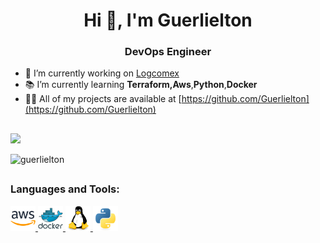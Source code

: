 <h1 align="center">Hi 👋, I'm Guerlielton</h1>
<h3 align="center">DevOps Engineer </h3>

- 🔭 I’m currently working on [Logcomex](https://www.logcomex.com/)
- 📚 I’m currently learning **Terraform,Aws**,**Python**,**Docker**
- 👨‍💻 All of my projects are available at [https://github.com/Guerlielton](https://github.com/Guerlielton)
##
 
  
<div> 
  <a href="https://www.linkedin.com/in/guerlielton-nunes-campos" target="_blank"><img src="https://img.shields.io/badge/-LinkedIn-%230077B5?style=for-the-badge&logo=linkedin&logoColor=white" target="_blank"></a> 
</div>

<p align="left"> <img src="https://komarev.com/ghpvc/?username=guerlielton&label=Profile%20views&color=0e75b6&style=flat" alt="guerlielton" /> </p>
  
##
  
<h3 align="left">Languages and Tools:</h3>
<p align="left"> <a href="https://aws.amazon.com" target="_blank"> <img src="https://raw.githubusercontent.com/devicons/devicon/master/icons/amazonwebservices/amazonwebservices-original-wordmark.svg" alt="aws" width="40" height="40"/> </a> <a href="https://www.docker.com/" target="_blank"> <img src="https://raw.githubusercontent.com/devicons/devicon/master/icons/docker/docker-original-wordmark.svg" alt="docker" width="40" height="40"/> </a> <a href="https://www.linux.org/" target="_blank"> <img src="https://raw.githubusercontent.com/devicons/devicon/master/icons/linux/linux-original.svg" alt="linux" width="40" height="40"/> </a> <a href="https://www.python.org" target="_blank"> <img src="https://raw.githubusercontent.com/devicons/devicon/master/icons/python/python-original.svg" alt="python" width="40" height="40"/> </a> </p>


